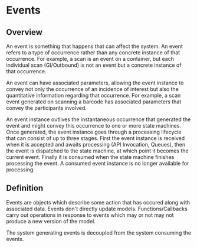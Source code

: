 # Events

## Overview

An event is something that happens that can affect the system. An event refers to a type of occurrence rather than any concrete instance of that occurrence. For example,  a scan is an event on a container, but each individual scan (GI/Outbound) is not an event but a concrete instance of that occurrence.

An event can have associated parameters, allowing the event instance to convey not only the occurrence of an incidence of interest but also the quantitative information regarding that occurrence. For example, a scan event generated on scanning a barcode has associated parameters that convey the participants involved.

An event instance outlives the instantaneous occurrence that generated the event and might convey this occurrence to one or more state machines. Once generated, the event instance goes through a processing lifecycle that can consist of up to three stages. First the event instance is received when it is accepted and awaits processing (API Invocation, Queues), then the event is dispatched to the state machine, at which point it becomes the current event. Finally it is consumed when the state machine finishes processing the event. A consumed event instance is no longer available for processing.

## Definition

Events are objects which describe some action that has occured along with associated data. Events don't directly update models. Functions/Callbacks carry out operations in response to events which may or not may not produce a new version of the model.

The system generating events is decoupled from the system consuming the events.



